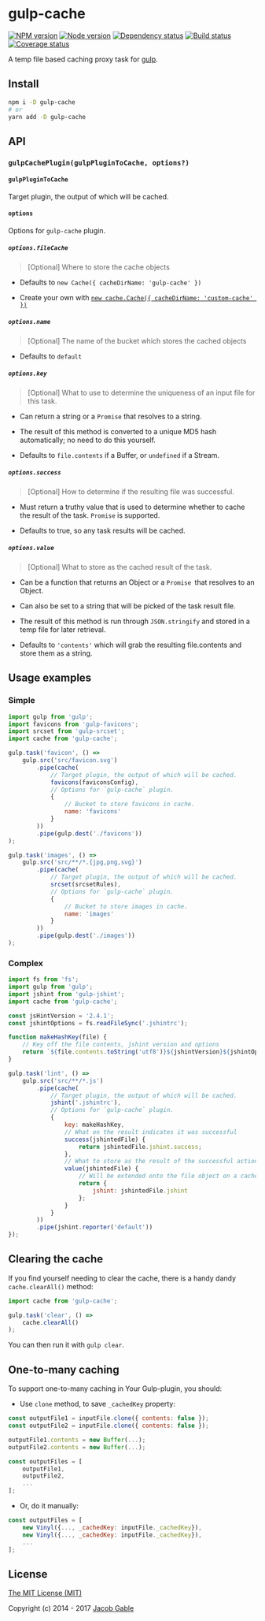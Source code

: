 # gulp-cache

[![NPM version][npm]][npm-url]
[![Node version][node]][node-url]
[![Dependency status][deps]][deps-url]
[![Build status][build]][build-url]
[![Coverage status][coverage]][coverage-url]

[npm]: https://img.shields.io/npm/v/gulp-cache.svg
[npm-url]: https://www.npmjs.com/package/gulp-cache

[node]: https://img.shields.io/node/v/gulp-cache.svg
[node-url]: https://nodejs.org

[deps]: https://img.shields.io/david/jgable/gulp-cache.svg
[deps-url]: https://david-dm.org/jgable/gulp-cache

[build]: https://travis-ci.org/jgable/gulp-cache.svg?branch=master
[build-url]: https://travis-ci.org/jgable/gulp-cache

[coverage]: https://img.shields.io/coveralls/jgable/gulp-cache.svg
[coverage-url]: https://coveralls.io/r/jgable/gulp-cache

A temp file based caching proxy task for [gulp](http://gulpjs.com/).

## Install

```bash
npm i -D gulp-cache
# or
yarn add -D gulp-cache
```

## API

### `gulpCachePlugin(gulpPluginToCache, options?)`

#### `gulpPluginToCache`

Target plugin, the output of which will be cached.

#### `options`

Options for `gulp-cache` plugin.

##### `options.fileCache`

> [Optional] Where to store the cache objects

- Defaults to `new Cache({ cacheDirName: 'gulp-cache' })`

- Create your own with [`new cache.Cache({ cacheDirName: 'custom-cache' })`](https://github.com/jgable/cache-swap)

##### `options.name`

> [Optional] The name of the bucket which stores the cached objects

- Defaults to `default`

##### `options.key`

> [Optional] What to use to determine the uniqueness of an input file for this task.

- Can return a string or a `Promise` that resolves to a string.  

- The result of this method is converted to a unique MD5 hash automatically; no need to do this yourself.

- Defaults to `file.contents` if a Buffer, or `undefined` if a Stream.

##### `options.success`

> [Optional] How to determine if the resulting file was successful.

- Must return a truthy value that is used to determine whether to cache the result of the task. `Promise` is supported.

- Defaults to true, so any task results will be cached.

##### `options.value`

> [Optional] What to store as the cached result of the task.

- Can be a function that returns an Object or a `Promise `that resolves to an Object.

- Can also be set to a string that will be picked of the task result file.

- The result of this method is run through `JSON.stringify` and stored in a temp file for later retrieval.

- Defaults to `'contents'` which will grab the resulting file.contents and store them as a string.

## Usage examples

### Simple

```js
import gulp from 'gulp';
import favicons from 'gulp-favicons';
import srcset from 'gulp-srcset';
import cache from 'gulp-cache';

gulp.task('favicon', () =>
    gulp.src('src/favicon.svg')
        .pipe(cache(
            // Target plugin, the output of which will be cached.
            favicons(faviconsConfig),
            // Options for `gulp-cache` plugin.
            {
                // Bucket to store favicons in cache.
                name: 'favicons'
            }
        ))
        .pipe(gulp.dest('./favicons'))
);

gulp.task('images', () =>
    gulp.src('src/**/*.{jpg,png,svg}')
        .pipe(cache(
            // Target plugin, the output of which will be cached.
            srcset(srcsetRules),
            // Options for `gulp-cache` plugin.
            {
                // Bucket to store images in cache.
                name: 'images'
            }
        ))
        .pipe(gulp.dest('./images'))
);
```

### Complex

```js
import fs from 'fs';
import gulp from 'gulp';
import jshint from 'gulp-jshint';
import cache from 'gulp-cache';

const jsHintVersion = '2.4.1';
const jshintOptions = fs.readFileSync('.jshintrc');

function makeHashKey(file) {
    // Key off the file contents, jshint version and options
    return `${file.contents.toString('utf8')}${jshintVersion}${jshintOptions}`;
}

gulp.task('lint', () =>
    gulp.src('src/**/*.js')
        .pipe(cache(
            // Target plugin, the output of which will be cached.
            jshint('.jshintrc'),
            // Options for `gulp-cache` plugin.
            {
                key: makeHashKey,
                // What on the result indicates it was successful
                success(jshintedFile) {
                    return jshintedFile.jshint.success;
                },
                // What to store as the result of the successful action
                value(jshintedFile) {
                    // Will be extended onto the file object on a cache hit next time task is ran
                    return {
                        jshint: jshintedFile.jshint
                    };
                }
            }
        ))
        .pipe(jshint.reporter('default'))
});
```

## Clearing the cache

If you find yourself needing to clear the cache, there is a handy dandy `cache.clearAll()` method:

```js
import cache from 'gulp-cache';

gulp.task('clear', () =>
    cache.clearAll()
);
```

You can then run it with `gulp clear`.

## One-to-many caching

To support one-to-many caching in Your Gulp-plugin, you should:

* Use `clone` method, to save `_cachedKey` property:
```js
const outputFile1 = inputFile.clone({ contents: false });
const outputFile2 = inputFile.clone({ contents: false });

outputFile1.contents = new Buffer(...);
outputFile2.contents = new Buffer(...);

const outputFiles = [
    outputFile1,
    outputFile2,
    ...
];
```
* Or, do it manually:
```js
const outputFiles = [
    new Vinyl({..., _cachedKey: inputFile._cachedKey}),
    new Vinyl({..., _cachedKey: inputFile._cachedKey}),
    ...
];
```

## License

[The MIT License (MIT)](./LICENSE)

Copyright (c) 2014 - 2017 [Jacob Gable](http://jacobgable.com)
